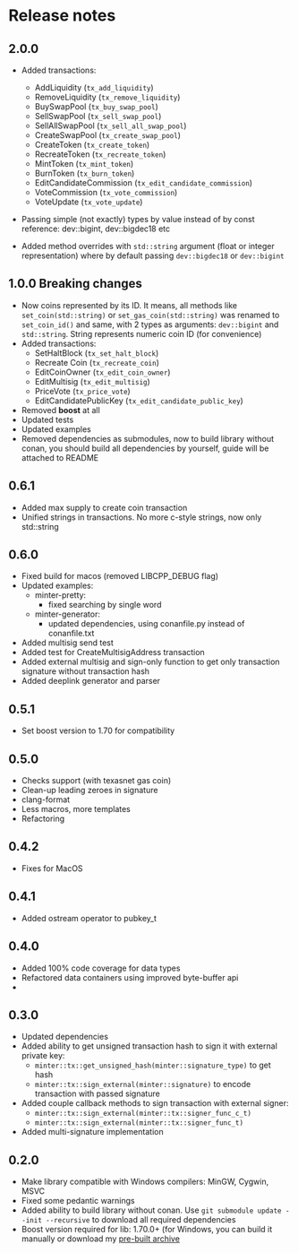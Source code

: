 # Release notes

## 2.0.0

- Added transactions:
    - AddLiquidity (`tx_add_liquidity`)
    - RemoveLiquidity (`tx_remove_liquidity`)
    - BuySwapPool (`tx_buy_swap_pool`)
    - SellSwapPool (`tx_sell_swap_pool`)
    - SellAllSwapPool (`tx_sell_all_swap_pool`)
    - CreateSwapPool (`tx_create_swap_pool`)
    - CreateToken (`tx_create_token`)
    - RecreateToken (`tx_recreate_token`)
    - MintToken (`tx_mint_token`)
    - BurnToken (`tx_burn_token`)
    - EditCandidateCommission (`tx_edit_candidate_commission`)
    - VoteCommission (`tx_vote_commission`)
    - VoteUpdate (`tx_vote_update`)

- Passing simple (not exactly) types by value instead of by const reference: dev::bigint, dev::bigdec18 etc
- Added method overrides with `std::string` argument (float or integer representation) where by default
  passing `dev::bigdec18` or `dev::bigint`

## 1.0.0 **Breaking changes**

- Now coins represented by its ID. It means, all methods like `set_coin(std::string)` or `set_gas_coin(std::string)`
  was renamed to `set_coin_id()` and same, with 2 types as arguments: `dev::bigint` and `std::string`. String represents
  numeric coin ID (for convenience)
- Added transactions:
    - SetHaltBlock (`tx_set_halt_block`)
    - Recreate Coin (`tx_recreate_coin`)
    - EditCoinOwner (`tx_edit_coin_owner`)
    - EditMultisig (`tx_edit_multisig`)
    - PriceVote (`tx_price_vote`)
    - EditCandidatePublicKey (`tx_edit_candidate_public_key`)
- Removed **boost** at all
- Updated tests
- Updated examples
- Removed dependencies as submodules, now to build library without conan, you should build all dependencies by yourself,
  guide will be attached to README

## 0.6.1

- Added max supply to create coin transaction
- Unified strings in transactions. No more c-style strings, now only std::string

## 0.6.0

- Fixed build for macos (removed LIBCPP_DEBUG flag)
- Updated examples:
    - minter-pretty:
        - fixed searching by single word
   - minter-generator:
     - updated dependencies, using conanfile.py instead of conanfile.txt
 - Added multisig send test
 - Added test for CreateMultisigAddress transaction
 - Added external multisig and sign-only function to get only transaction signature without transaction hash
 - Added deeplink generator and parser
## 0.5.1
 - Set boost version to 1.70 for compatibility 

## 0.5.0
 - Checks support (with texasnet gas coin)
 - Clean-up leading zeroes in signature
 - clang-format
 - Less macros, more templates
 - Refactoring

## 0.4.2
 - Fixes for MacOS

## 0.4.1
 - Added ostream operator to pubkey_t

## 0.4.0
 - Added 100% code coverage for data types
 - Refactored data containers using improved byte-buffer api
 - 

## 0.3.0
 - Updated dependencies
 - Added ability to get unsigned transaction hash to sign it with external private key:
    - `minter::tx::get_unsigned_hash(minter::signature_type)` to get hash
    - `minter::tx::sign_external(minter::signature)` to encode transaction with passed signature
 - Added couple callback methods to sign transaction with external signer:
    - `minter::tx::sign_external(minter::tx::signer_func_c_t)`
    - `minter::tx::sign_external(minter::tx::signer_func_t)`
 - Added multi-signature implementation

## 0.2.0
 - Make library compatible with Windows compilers: MinGW, Cygwin, MSVC
 - Fixed some pedantic warnings
 - Added ability to build library without conan. Use `git submodule update --init --recursive` to download all required dependencies
 - Boost version required for lib: 1.70.0+ (for Windows, you can build it manually or download my [pre-built archive](https://drive.google.com/file/d/1u8bXeNayY_9ARtsqQKgLqqxRV0BPhrCf/view?usp=sharing) 